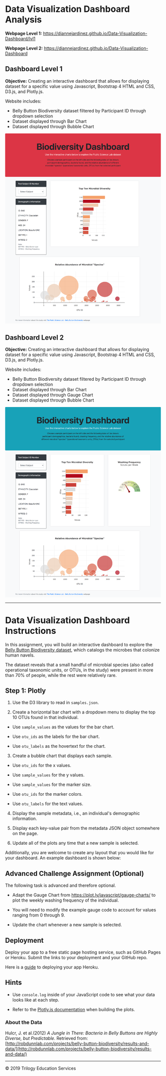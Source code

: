 # Data Visualization Dashboard Analysis

**Webpage Level 1:** https://diannejardinez.github.io/Data-Visualization-Dashboard/lvl1

**Webpage Level 2:** https://diannejardinez.github.io/Data-Visualization-Dashboard

## Dashboard Level 1
**Objective:** Creating an interactive dashboard that allows for displaying dataset for a specific value using Javascript, Bootstrap 4 HTML and CSS, D3.js, and Plotly.js.


Website includes:
- Belly Button Biodiversity dataset filtered by Participant ID through dropdown selection
- Dataset displayed through Bar Chart
- Dataset displayed through Bubble Chart

![](https://github.com/diannejardinez/Data-Visualization-Dashboard/blob/master/images/index_lvl1.png)

## Dashboard Level 2
**Objective:** Creating an interactive dashboard that allows for displaying dataset for a specific value using Javascript, Bootstrap 4 HTML and CSS, D3.js, and Plotly.js.


Website includes:
- Belly Button Biodiversity dataset filtered by Participant ID through dropdown selection
- Dataset displayed through Bar Chart
- Dataset displayed through Gauge Chart
- Dataset displayed through Bubble Chart

![](https://github.com/diannejardinez/Data-Visualization-Dashboard/blob/master/images/index_lvl2.png)

---
# Data Visualization Dashboard Instructions

In this assignment, you will build an interactive dashboard to explore the [Belly Button Biodiversity dataset](http://robdunnlab.com/projects/belly-button-biodiversity/), which catalogs the microbes that colonize human navels.

The dataset reveals that a small handful of microbial species (also called operational taxonomic units, or OTUs, in the study) were present in more than 70% of people, while the rest were relatively rare.

## Step 1: Plotly

1. Use the D3 library to read in `samples.json`.

2. Create a horizontal bar chart with a dropdown menu to display the top 10 OTUs found in that individual.

* Use `sample_values` as the values for the bar chart.

* Use `otu_ids` as the labels for the bar chart.

* Use `otu_labels` as the hovertext for the chart.



3. Create a bubble chart that displays each sample.

* Use `otu_ids` for the x values.

* Use `sample_values` for the y values.

* Use `sample_values` for the marker size.

* Use `otu_ids` for the marker colors.

* Use `otu_labels` for the text values.



4. Display the sample metadata, i.e., an individual's demographic information.

5. Display each key-value pair from the metadata JSON object somewhere on the page.



6. Update all of the plots any time that a new sample is selected.

Additionally, you are welcome to create any layout that you would like for your dashboard. An example dashboard is shown below:



## Advanced Challenge Assignment (Optional)

The following task is advanced and therefore optional.

* Adapt the Gauge Chart from <https://plot.ly/javascript/gauge-charts/> to plot the weekly washing frequency of the individual.

* You will need to modify the example gauge code to account for values ranging from 0 through 9.

* Update the chart whenever a new sample is selected.



## Deployment

Deploy your app to a free static page hosting service, such as GitHub Pages or Heroku. Submit the links to your deployment and your GitHub repo.

Here is a [guide](Heroku_Deployment_Guide.md) to deploying your app Heroku. 

## Hints

* Use `console.log` inside of your JavaScript code to see what your data looks like at each step.

* Refer to the [Plotly.js documentation](https://plot.ly/javascript/) when building the plots.

### About the Data

Hulcr, J. et al.(2012) _A Jungle in There: Bacteria in Belly Buttons are Highly Diverse, but Predictable_. Retrieved from: [http://robdunnlab.com/projects/belly-button-biodiversity/results-and-data/](http://robdunnlab.com/projects/belly-button-biodiversity/results-and-data/)

- - -

© 2019 Trilogy Education Services